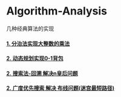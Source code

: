 # Algorithm-Analysis
几种经典算法的实现
#### [1.  分治法实现大整数的乘法](https://github.com/FDws/Algorithm-Analysis/tree/master/src/bigInteger)
#### [2.  动态规划实现0-1背包](https://github.com/FDws/Algorithm-Analysis/tree/master/src/knapsack)
#### [2.  搜索法-回溯 解决n皇后问题](https://github.com/FDws/Algorithm-Analysis/tree/master/src/nking)
#### [2.  广度优先搜索 解决 布线问题(迷宫最短路径)](https://github.com/FDws/Algorithm-Analysis/tree/master/src/routeProblem)
